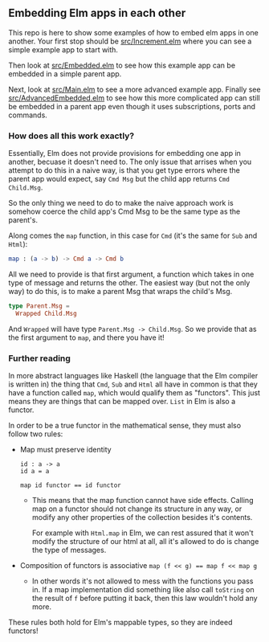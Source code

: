 ## Embedding Elm apps in each other

This repo is here to show some examples of how to embed elm apps in one
another.  Your first stop should be [src/Increment.elm](src/Increment.elm)
where you can see a simple example app to start with.

Then look at [src/Embedded.elm](src/Embedded.elm) to see how this example app
can be embedded in a simple parent app.

Next, look at [src/Main.elm](src/Main.elm) to see a more advanced example app.
Finally see [src/AdvancedEmbedded.elm](src/AdvancedEmbedded.elm) to see how
this more complicated app can still be embedded in a parent app even though it
uses subscriptions, ports and commands.

### How does all this work exactly?

Essentially, Elm does not provide provisions for embedding one app in another,
becuase it doesn't need to. The only issue that arrises when you attempt to do
this in a naive way, is that you get type errors where the parent app would
expect, say `Cmd Msg` but the child app returns `Cmd Child.Msg`.

So the only thing we need to do to make the naive approach work is somehow
coerce the child app's Cmd Msg to be the same type as the parent's. 

Along comes the `map` function, in this case for `Cmd` (it's the same for
`Sub` and `Html`):

```elm
map : (a -> b) -> Cmd a -> Cmd b
```

All we need to provide is that first argument, a function which takes in one
type of message and returns the other. The easiest way (but not the only way)
to do this, is to make a parent Msg that wraps the child's Msg.

```elm
type Parent.Msg =
  Wrapped Child.Msg
```

And `Wrapped` will have type `Parent.Msg -> Child.Msg`. So we provide that as
the first argument to `map`, and there you have it!


### Further reading

In more abstract languages like Haskell (the language that the Elm compiler is
written in) the thing that `Cmd`, `Sub` and `Html` all have in common is that
they have a function called `map`, which would qualify them as "functors".
This just means they are things that can be mapped over. `List` in Elm is also
a functor.

In order to be a true functor in the mathematical sense, they must also follow
two rules:

- Map must preserve identity
    ```
    id : a -> a
    id a = a

    map id functor == id functor
    ```
    - This means that the map function cannot have side effects. Calling map on
      a functor should not change its structure in any way, or modify any other
      properties of the collection besides it's contents.

      For example with `Html.map` in Elm, we can rest assured that it won't
      modify the structure of our html at all, all it's allowed to do is change
      the type of messages.


- Composition of functors is associative
    `map (f << g) == map f << map g`

    - In other words it's not allowed to mess with the functions you pass in.
      If a map implementation did something like also call `toString` on the result
      of `f` before putting it back, then this law wouldn't hold any more.

These rules both hold for Elm's mappable types, so they are indeed functors!
